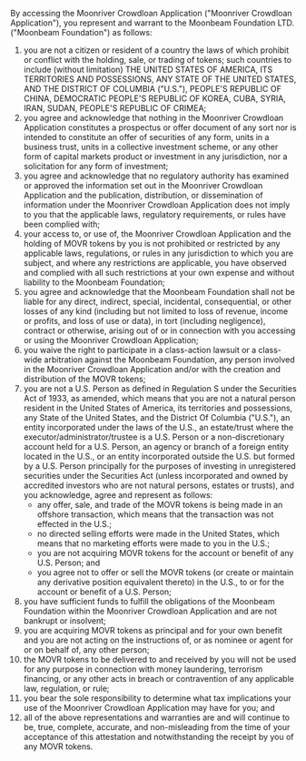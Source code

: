By accessing the Moonriver Crowdloan Application ("Moonriver Crowdloan Application"),  you represent and warrant to the Moonbeam Foundation LTD. ("Moonbeam Foundation") as follows:

1. you are not a citizen or resident of a country the laws of which prohibit or conflict with the holding, sale, or trading of tokens; such countries to include (without limitation) THE UNITED STATES OF AMERICA, ITS TERRITORIES AND POSSESSIONS, ANY STATE OF THE UNITED STATES, AND THE DISTRICT OF COLUMBIA ("U.S."), PEOPLE'S REPUBLIC OF CHINA, DEMOCRATIC PEOPLE'S REPUBLIC OF KOREA, CUBA, SYRIA, IRAN, SUDAN, PEOPLE'S REPUBLIC OF CRIMEA;
2. you agree and acknowledge that nothing in the Moonriver Crowdloan Application constitutes a prospectus or offer document of any sort nor is intended to constitute an offer of securities of any form, units in a business trust, units in a collective investment scheme, or any other form of capital markets product or investment in any jurisdiction, nor a solicitation for any form of investment;
3. you agree and acknowledge that no regulatory authority has examined or approved the information set out in the Moonriver Crowdloan Application and the publication, distribution, or dissemination of information under the Moonriver Crowdloan Application does not imply to you that the applicable laws, regulatory requirements, or rules have been complied with;
4. your access to, or use of, the Moonriver Crowdloan Application and the holding of MOVR tokens by you is not prohibited or restricted by any applicable laws, regulations, or rules in any jurisdiction to which you are subject, and where any restrictions are applicable, you have observed and complied with all such restrictions at your own expense and without liability to the Moonbeam Foundation;
5. you agree and acknowledge that the Moonbeam Foundation shall not be liable for any direct, indirect, special, incidental, consequential, or other losses of any kind (including but not limited to loss of revenue, income or profits, and loss of use or data), in tort (including negligence), contract or otherwise, arising out of or in connection with you accessing or using the Moonriver Crowdloan Application;
6. you waive the right to participate in a class-action lawsuit or a class-wide arbitration against the Moonbeam Foundation, any person involved in the Moonriver Crowdloan Application and/or with the creation and distribution of the MOVR tokens;
7. you are not a U.S. Person as defined in Regulation S under the Securities Act of 1933, as amended, which means that you are not a natural person resident in the United States of America, its territories and possessions, any State of the United States, and the District Of Columbia ("U.S."), an entity incorporated under the laws of the U.S., an estate/trust where the executor/administrator/trustee is a U.S. Person or a non-discretionary account held for a U.S. Person, an agency or branch of a foreign entity located in the U.S., or an entity incorporated outside the U.S. but formed by a U.S. Person principally for the purposes of investing in unregistered securities under the Securities Act (unless incorporated and owned by accredited investors who are not natural persons, estates or trusts), and you acknowledge, agree and represent as follows:
   - any offer, sale, and trade of the MOVR tokens is being made in an offshore transaction, which means that the transaction was not effected in the U.S.;
   - no directed selling efforts were made in the United States, which means that no marketing efforts were made to you in the U.S.;
   - you are not acquiring MOVR tokens for the account or benefit of any U.S. Person; and
   - you agree not to offer or sell the MOVR tokens (or create or maintain any derivative position equivalent thereto) in the U.S., to or for the account or benefit of a U.S. Person;
8. you have sufficient funds to fulfill the obligations of the Moonbeam Foundation within the Moonriver Crowdloan Application and are not bankrupt or insolvent;
9. you are acquiring MOVR tokens as principal and for your own benefit and you are not acting on the instructions of, or as nominee or agent for or on behalf of, any other person;
10. the MOVR tokens to be delivered to and received by you will not be used for any purpose in connection with money laundering, terrorism financing, or any other acts in breach or contravention of any applicable law, regulation, or rule;
11. you bear the sole responsibility to determine what tax implications your use of the Moonriver Crowdloan Application may have for you; and
12. all of the above representations and warranties are and will continue to be, true, complete, accurate, and non-misleading from the time of your acceptance of this attestation and notwithstanding the receipt by you of any MOVR tokens.